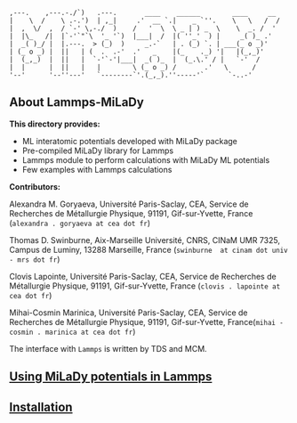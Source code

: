 
```
,---.    ,---.-./`)   .---.       ____    ______        ____     __  
|    \  /    \ .-.')  | ,_|     .'  __ `.|    _ `''.    \   \   /  / 
|  ,  \/  ,  / `-' \,-./  )    /   '  \  \ _ | ) _  \    \  _. /  '  
|  |\_   /|  |`-'`"`\  '_ '`)  |___|  /  |( ''_'  ) |     _( )_ .'   
|  _( )_/ |  |.---.  > (_)  )     _.-`   | . (_) `. | ___(_ o _)'    
| (_ o _) |  ||   | (  .  .-'  .'   _    |(_    ._) '|   |(_,_)'     
|  (_,_)  |  ||   |  `-'`-'|___|  _( )_  |  (_.\.' / |   `-'  /      
|  |      |  ||   |   |        \ (_ o _) /       .'   \      /       
'--'      '--''---'   `--------`'.(_,_).''-----'`      `-..-'        
```
## About Lammps-MiLaDy

**This directory provides:**
 - ML interatomic potentials developed with MiLaDy package
 - Pre-compiled MiLaDy library for Lammps
 - Lammps module to perform calculations with MiLaDy ML potentials 
 - Few examples with Lammps calculations


**Contributors:**


Alexandra M. Goryaeva, Université Paris-Saclay, CEA, Service de Recherches de Métallurgie Physique, 91191, Gif-sur-Yvette, France (`alexandra . goryaeva at cea dot fr`) 

Thomas  D. Swinburne, Aix-Marseille Université, CNRS, CINaM UMR 7325, Campus de Luminy, 13288 Marseille, France (`swinburne  at cinam dot univ - mrs dot fr`)

Clovis Lapointe, Université Paris-Saclay, CEA, Service de Recherches de Métallurgie Physique, 91191, Gif-sur-Yvette, France (`clovis . lapointe at cea dot fr`) 

Mihai-Cosmin Marinica, Université Paris-Saclay, CEA, Service de Recherches de Métallurgie Physique, 91191, Gif-sur-Yvette, France(`mihai - cosmin . marinica at cea dot fr`)


The interface with `Lammps` is written by TDS and MCM. 


## [Using MiLaDy potentials in Lammps](USAGE.md)


## [Installation](INSTALLATION.md)

